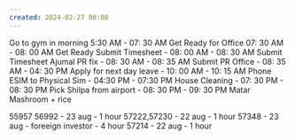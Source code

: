 ```yaml
---
created: 2024-02-27 00:08
---
```

Go to gym in morning 5:30 AM - 07: 30 AM
Get Ready for Office 07: 30 AM - 08: 00 AM Get Ready
Submit Timesheet - 08: 00 AM - 08: 30 AM Submit Timesheet
Ajumal PR fix - 08: 30 AM - 08: 35 AM Submit PR
Office - 08: 35 AM - 04: 30 PM 
Apply for next day leave - 10: 00 AM - 10: 15 AM
Phone ESIM to Physical Sim - 04:30 PM - 07:30 PM
House Cleaning - 07: 30 PM - 08: 30 PM 
Pick Shilpa from airport - 08: 30 PM - 09: 30 PM
Matar Mashroom + rice 


55957
56992 - 23 aug - 1 hour
57222,57230 - 22 aug - 1 hour
57348 - 23 aug - foreeign investor - 4 hour
57214 - 22 aug - 1 hour

